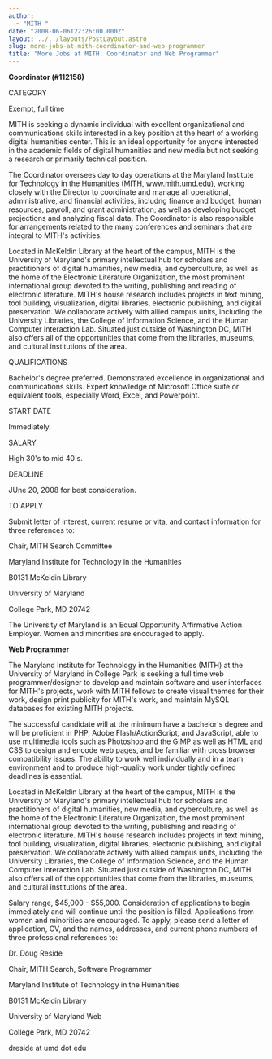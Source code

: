 ```yaml
---
author:
  - "MITH "
date: "2008-06-06T22:26:00.000Z"
layout: ../../layouts/PostLayout.astro
slug: more-jobs-at-mith-coordinator-and-web-programmer
title: "More Jobs at MITH: Coordinator and Web Programmer"
---
```


**Coordinator (#112158)**

CATEGORY

Exempt, full time

MITH is seeking a dynamic individual with excellent organizational and communications skills interested in a key position at the heart of a working digital humanities center. This is an ideal opportunity for anyone interested in the academic fields of digital humanities and new media but not seeking a research or primarily technical position.

The Coordinator oversees day to day operations at the Maryland Institute for Technology in the Humanities (MITH, www.mith.umd.edu), working closely with the Director to coordinate and manage all operational, administrative, and financial activities, includng finance and budget, human resources, payroll, and grant administration; as well as developing budget projections and analyzing fiscal data. The Coordinator is also responsible for arrangements related to the many conferences and seminars that are integral to MITH's activities.

Located in McKeldin Library at the heart of the campus, MITH is the University of Maryland's primary intellectual hub for scholars and practitioners of digital humanities, new media, and cyberculture, as well as the home of the Electronic Literature Organization, the most prominent international group devoted to the writing, publishing and reading of electronic literature. MITH's house research includes projects in text mining, tool building, visualization, digital libraries, electronic publishing, and digital preservation. We collaborate actively with allied campus units, including the University Libraries, the College of Information Science, and the Human Computer Interaction Lab. Situated just outside of Washington DC, MITH also offers all of the opportunities that come from the libraries, museums, and cultural institutions of the area.

QUALIFICATIONS

Bachelor's degree preferred. Demonstrated excellence in organizational and communications skills. Expert knowledge of Microsoft Office suite or equivalent tools, especially Word, Excel, and Powerpoint.

START DATE

Immediately.

SALARY

High 30's to mid 40's.

DEADLINE

JUne 20, 2008 for best consideration.

TO APPLY

Submit letter of interest, current resume or vita, and contact information for three references to:

Chair, MITH Search Committee

Maryland Institute for Technology in the Humanities

B0131 McKeldin Library

University of Maryland

College Park, MD 20742

The University of Maryland is an Equal Opportunity Affirmative Action Employer. Women and minorities are encouraged to apply.

**Web Programmer**

The Maryland Institute for Technology in the Humanities (MITH) at the University of Maryland in College Park is seeking a full time web programmer/designer to develop and maintain software and user interfaces for MITH's projects, work with MITH fellows to create visual themes for their work, design print publicity for MITH's work, and maintain MySQL databases for existing MITH projects.

The successful candidate will at the minimum have a bachelor's degree and will be proficient in PHP, Adobe Flash/ActionScript, and JavaScript, able to use multimedia tools such as Photoshop and the GIMP as well as HTML and CSS to design and encode web pages, and be familiar with cross browser compatibility issues. The ability to work well individually and in a team environment and to produce high-quality work under tightly defined deadlines is essential.

Located in McKeldin Library at the heart of the campus, MITH is the University of Maryland's primary intellectual hub for scholars and practitioners of digital humanities, new media, and cyberculture, as well as the home of the Electronic Literature Organization, the most prominent international group devoted to the writing, publishing and reading of electronic literature. MITH's house research includes projects in text mining, tool building, visualization, digital libraries, electronic publishing, and digital preservation. We collaborate actively with allied campus units, including the University Libraries, the College of Information Science, and the Human Computer Interaction Lab. Situated just outside of Washington DC, MITH also offers all of the opportunities that come from the libraries, museums, and cultural institutions of the area.

Salary range, $45,000 - $55,000. Consideration of applications to begin immediately and will continue until the position is filled. Applications from women and minorities are encouraged. To apply, please send a letter of application, CV, and the names, addresses, and current phone numbers of three professional references to:

Dr. Doug Reside

Chair, MITH Search, Software Programmer

Maryland Institute of Technology in the Humanities

B0131 McKeldin Library

University of Maryland Web

College Park, MD 20742

dreside at umd dot edu
